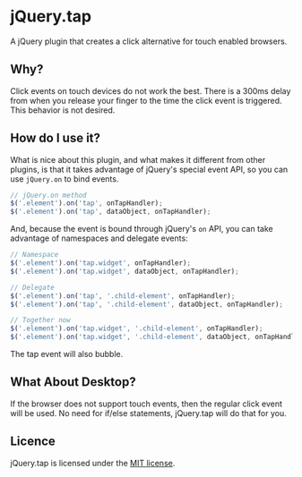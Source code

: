# jQuery.tap

A jQuery plugin that creates a click alternative for touch enabled browsers.

## Why?

Click events on touch devices do not work the best. There is a 300ms delay from when you release your finger to the time the click event is triggered. This behavior is not desired.

## How do I use it?

What is nice about this plugin, and what makes it different from other plugins, is that it takes advantage of jQuery's special event API, so you can use `jQuery.on` to bind events.

```javascript
// jQuery.on method
$('.element').on('tap', onTapHandler);
$('.element').on('tap', dataObject, onTapHandler);
```

And, because the event is bound through jQuery's `on` API, you can take advantage of namespaces and delegate events:

```javascript
// Namespace
$('.element').on('tap.widget', onTapHandler);
$('.element').on('tap.widget', dataObject, onTapHandler);

// Delegate
$('.element').on('tap', '.child-element', onTapHandler);
$('.element').on('tap', '.child-element', dataObject, onTapHandler);

// Together now
$('.element').on('tap.widget', '.child-element', onTapHandler);
$('.element').on('tap.widget', '.child-element', dataObject, onTapHandler);
```

The tap event will also bubble.

## What About Desktop?

If the browser does not support touch events, then the regular click event will be used. No need for if/else statements, jQuery.tap will do that for you.

## Licence

jQuery.tap is licensed under the [MIT license](http://opensource.org/licenses/mit-license.html).